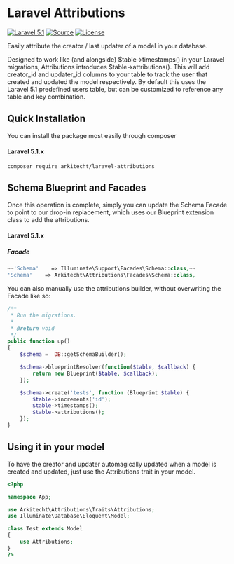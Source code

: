 Laravel Attributions
=================
[![Laravel 5.1](https://img.shields.io/badge/Laravel-5.1-orange.svg?style=flat-square)](http://laravel.com)
[![Source](http://img.shields.io/badge/source-caffeinated/menus-blue.svg?style=flat-square)](https://github.com/arkitecht/laravel-attributions)
[![License](http://img.shields.io/badge/license-MIT-brightgreen.svg?style=flat-square)](https://tldrlegal.com/license/mit-license)

Easily attribute the creator / last updater of a model in your database.

Designed to work like (and alongside) $table->timestamps() in your Laravel migrations, Attributions introduces $table->attributions(). This will add creator_id and updater_id columns to your table to track the user that created and updated the model respectively.  By default this uses the Laravel 5.1 predefined users table, but can be customized to reference any table and key combination.

Quick Installation
------------------
You can install the package most easily through composer

#### Laravel 5.1.x
```
composer require arkitecht/laravel-attributions
```

Schema Blueprint and Facades
------------------
Once this operation is complete, simply you can update the Schema Facade to point to our drop-in replacement, which uses our Blueprint extension class to add the attributions.

#### Laravel 5.1.x

##### Facade
```php
~~'Schema'    => Illuminate\Support\Facades\Schema::class,~~
'Schema' 	=> Arkitecht\Attributions\Facades\Schema::class,
```

You can also manually use the attributions builder, without overwriting the Facade like so:

```php
/**
 * Run the migrations.
 *
 * @return void
 */
public function up()
{
    $schema =  DB::getSchemaBuilder();

    $schema->blueprintResolver(function($table, $callback) {
        return new Blueprint($table, $callback);
    });

    $schema->create('tests', function (Blueprint $table) {
        $table->increments('id');
        $table->timestamps();
        $table->attributions();
    });
}
```

Using it in your model
------------------
To have the creator and updater automagically updated when a model is created and updated, just use the Attributions trait in your model.

```php
<?php

namespace App;

use Arkitecht\Attributions\Traits\Attributions;
use Illuminate\Database\Eloquent\Model;

class Test extends Model
{
    use Attributions;
}
?>
```